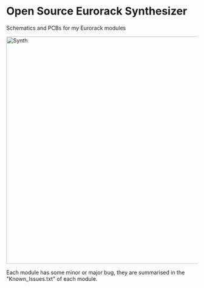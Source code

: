 # Open Source Eurorack Synthesizer

Schematics and PCBs for my Eurorack modules

<img width="600" alt="Synth" src="https://github.com/Fihdi/Eurorack/assets/35708046/629cc893-058c-42b1-bda3-f0d630107174">

Each module has some minor or major bug, they are summarised in the "Known_Issues.txt" of each module.
